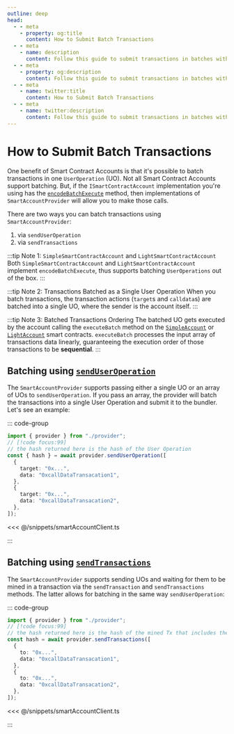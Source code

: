 ```yaml
---
outline: deep
head:
  - - meta
    - property: og:title
      content: How to Submit Batch Transactions
  - - meta
    - name: description
      content: Follow this guide to submit transactions in batches with Account Kit, a vertically integrated stack for building apps that support ERC-4337.
  - - meta
    - property: og:description
      content: Follow this guide to submit transactions in batches with Account Kit, a vertically integrated stack for building apps that support ERC-4337.
  - - meta
    - name: twitter:title
      content: How to Submit Batch Transactions
  - - meta
    - name: twitter:description
      content: Follow this guide to submit transactions in batches with Account Kit, a vertically integrated stack for building apps that support ERC-4337.
---
```


# How to Submit Batch Transactions

One benefit of Smart Contract Accounts is that it's possible to batch transactions in one `UserOperation` (UO). Not all Smart Contract Accounts support batching. But, if the `ISmartContractAccount` implementation you're using has the [`encodeBatchExecute`](/packages/aa-core/accounts/) method, then implementations of `SmartAccountProvider` will allow you to make those calls.

There are two ways you can batch transactions using `SmartAccountProvider`:

1. via `sendUserOperation`
2. via `sendTransactions`

:::tip Note 1: `SimpleSmartContractAccount` and `LightSmartContractAccount`
Both `SimpleSmartContractAccount` and `LightSmartContractAccount` implement `encodeBatchExecute`, thus supports batching `UserOperations` out of the box.
:::

:::tip Note 2: Transactions Batched as a Single User Operation
When you batch transactions, the transaction actions (`target`s and `calldata`s) are batched into a single UO, where the sender is the account itself.
:::

:::tip Note 3: Batched Transactions Ordering
The batched UO gets executed by the account calling the `executeBatch` method on the [`SimpleAccount`](https://github.com/eth-infinitism/account-abstraction/blob/ver0.6.0/contracts/samples/SimpleAccount.sol) or [`LightAccount`](https://github.com/alchemyplatform/light-account/blob/v1.0.2/src/LightAccount.sol) smart contracts. `executeBatch` processes the input array of transactions data linearly, guaranteeing the execution order of those transactions to be **sequential**.
:::

## Batching using [`sendUserOperation`](/packages/aa-core/smart-account-client/actions/sendUserOperation.md)

The `SmartAccountProvider` supports passing either a single UO or an array of UOs to `sendUserOperation`. If you pass an array, the provider will batch the transactions into a single User Operation and submit it to the bundler. Let's see an example:

::: code-group

```ts [example.ts]
import { provider } from "./provider";
// [!code focus:99]
// the hash returned here is the hash of the User Operation
const { hash } = await provider.sendUserOperation([
  {
    target: "0x...",
    data: "0xcallDataTransacation1",
  },
  {
    target: "0x...",
    data: "0xcallDataTransacation2",
  },
]);
```

<<< @/snippets/smartAccountClient.ts

:::

## Batching using [`sendTransactions`](/packages/aa-core/smart-account-client/actions/sendTransactions.md)

The `SmartAccountProvider` supports sending UOs and waiting for them to be mined in a transaction via the `sendTransaction` and `sendTransactions` methods. The latter allows for batching in the same way `sendUserOperation`:

::: code-group

```ts [example.ts]
import { provider } from "./provider";
// [!code focus:99]
// the hash returned here is the hash of the mined Tx that includes the UserOperation
const hash = await provider.sendTransactions([
  {
    to: "0x...",
    data: "0xcallDataTransacation1",
  },
  {
    to: "0x...",
    data: "0xcallDataTransacation2",
  },
]);
```

<<< @/snippets/smartAccountClient.ts

:::

